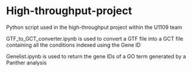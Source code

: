 # High-throughput-project
Python script used in the  high-throughput project within the U1109 team

GTF_to_GCT_converter.ipynb is used to convert a GTF file into a GCT file containing all the conditions indexed using the Gene ID

Genelist.ipynb is used to return the gene IDs of a GO term generated by a Panther analysis
